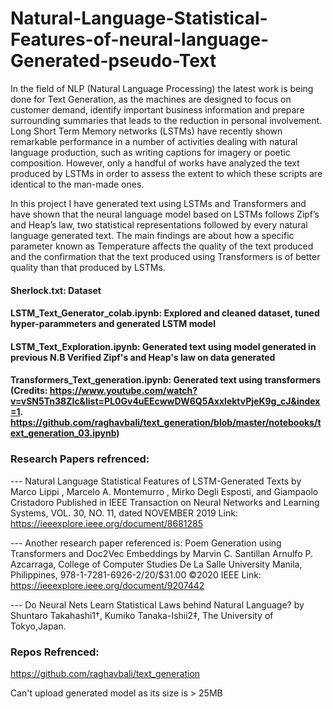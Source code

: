 # Natural-Language-Statistical-Features-of-neural-language-Generated-pseudo-Text
In the field of NLP (Natural Language Processing) the latest work is being done for Text Generation, as the machines are designed to focus on customer demand, identify important business information and prepare surrounding summaries that leads to the reduction in personal involvement. Long Short Term Memory networks (LSTMs) have recently shown remarkable performance in a number of activities dealing with natural language production, such as writing captions for imagery or poetic composition. However, only a handful of works have analyzed the text produced by LSTMs in order to assess the extent to which these scripts are identical to the man-made ones.

In this project I have generated text using LSTMs and Transformers and have shown that the neural language model based on LSTMs follows Zipf’s and Heap’s law, two statistical representations followed by every natural language generated text. The main findings are about how a specific parameter known as Temperature affects the quality of the text produced and the confirmation that the text produced using Transformers is of better quality than that produced by LSTMs.

#### Sherlock.txt: Dataset
#### LSTM_Text_Generator_colab.ipynb: Explored and cleaned dataset, tuned hyper-parammeters and generated LSTM model 
#### LSTM_Text_Exploration.ipynb: Generated text using model generated in previous N.B Verified Zipf's and Heap's law on data generated
#### Transformers_Text_generation.ipynb: Generated text using transformers (Credits: https://www.youtube.com/watch?v=vSN5Tn38ZIc&list=PL0Gv4uEEcwwDW6Q5AxxlektvPjeK9g_cJ&index=1. https://github.com/raghavbali/text_generation/blob/master/notebooks/text_generation_03.ipynb)


### Research Papers refrenced: 

--- Natural Language Statistical Features of LSTM-Generated Texts by Marco Lippi , Marcelo A. Montemurro , Mirko Degli Esposti, and Giampaolo Cristadoro Published in IEEE Transaction on Neural Networks and Learning Systems, VOL. 30, NO. 11, dated NOVEMBER 2019
Link: https://ieeexplore.ieee.org/document/8681285


--- Another research paper referenced is: Poem Generation using Transformers and Doc2Vec Embeddings by Marvin C. Santillan Arnulfo P. Azcarraga, College of Computer Studies De La Salle University Manila, Philippines, 978-1-7281-6926-2/20/$31.00 ©2020 IEEE
Link: https://ieeexplore.ieee.org/document/9207442

--- Do Neural Nets Learn Statistical Laws behind Natural Language? by Shuntaro Takahashi1†, Kumiko Tanaka-Ishii2‡, The University of Tokyo,Japan.

### Repos Refrenced: 

https://github.com/raghavbali/text_generation

Can't upload generated model as its size is > 25MB
